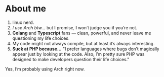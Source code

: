 # About me
1. linux nerd.
2. *I use Arch btw...* but I promise, I won’t judge you if you’re not.
3. **Golang** and **Typescript** fans — clean, powerful, and never leave me questioning my life choices.
4. My code might not always compile, but at least it’s always interesting.
5. **Suck at PHP because...** "I prefer languages where bugs don’t magically appear just by looking at the code. Also, I’m pretty sure PHP was designed to make developers question their life choices."

Yes, I’m probably using Arch right now.
